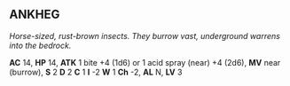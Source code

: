 ## ANKHEG

_Horse-sized, rust-brown insects. They burrow vast, underground warrens into the bedrock._

**AC** 14, **HP** 14, **ATK** 1 bite +4 (1d6) or 1 acid spray (near) +4 (2d6), **MV** near (burrow), **S** 2 **D** 2 **C** 1 **I** -2 **W** 1 **Ch** -2, **AL** N, **LV** 3

